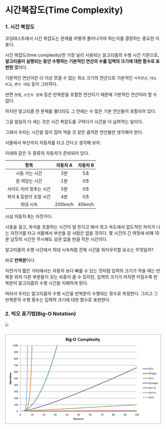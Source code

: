 # 시간복잡도(Time Complexity)



### 1. 시간 복잡도

코딩테스트에서 시간 복잡도는 문제를 어떻게 풀어나가야 하는지를 결정하는 중요한 지표다.

시간 복잡도(time complexity)란 가장 널리 사용되는 알고리즘의 수행 시간 기준으로, **알고리즘이 실행되는 동안 수행하는 기본적인 연산의 수를 입력의 크기에 대한 함수로 표현한 것**이다.

기본적인 연산이란 더 이상 쪼갤 수 없는 최소 크기의 연산으로 기본적인 `사칙연산`, `대소 비교`, `변수 대입` 등이 그러하다.

반면 `정렬`, `소인수 분해` 등은 반복문을 포함한 연산이기 때문에 기본적인 연산이라 할 수 없다.

하지만 알고리즘 한 문제를 풀더라도 그 안에는 수 많은 기본 연산들이 포함되어 있다.

그걸 일일히 다 세는 것은 시간 복잡도를 구하다가 시간을 다 날려먹는 일이다.

그래서 우리는 시간을 많이 잡아 먹을 것 같은 큼직한 연산들만 생각해야 한다.

서울에서 부산까지 자동차를 타고 간다고 생각해 보자.

아래와 같은 두 종류의 자동차가 준비되어 있다.

|          항목           | 자동차 A | 자동차 B |
| :---------------------: | :------: | :------: |
|     시동 거는 시간      |   3분    |   5초    |
|     문 여닫는 시간      |   1분    |   0초    |
| 사이드 미러 맞추는 시간 |   5분    |   0초    |
| 좌석 & 등받이 조절 시간 |   4분    |   0초    |
|        최대 시속        | 200km/h  |  40km/h  |

사실 자동차 B는 자전거다.

시동을 걸고, 좌석을 조절하는 시간이 덜 든다고 해서 최고 속도에서 압도적인 차이가 나는 자전거를 타고 서울에서 부산을 갈 사람은 없을 것이다. 몇 시간의 긴 여정에 비해 10분 남짓의 시간은  무시해도 상관 없을 만큼 작은 시간이다.

알고리즘의 수행 시간에서 최대 시속처럼 전체 시간을 좌지우지할 요소는 무엇일까?

바로 **반복문**이다.

자전거가 짧은 거리에서는 자동차 보다 빠를 수 있는 것처럼 입력의 크기가 작을 때는 반복문 외의 다른 부분들이 갖는 비중이 클 수 있지만, 입력의 크기가 커지면 커질수록 반복문이 알고리즘의 수행 시간을 지배하게 된다.

따라서 우리는 알고리즘의 수행 시간을 반복문이 수행되는 횟수로 측정한다. 그리고 그 반복문의 수행 횟수는 입력의 크기에 대한 함수로 표현한다.



### 2. 빅오 표기법(Big-O Notation)



<img src="C:\Users\SJW\Desktop\til\TIL\algorithm\src\ORanking.jpg" style="zoom:67%;" />



### ![](../src/O.png)





###             

